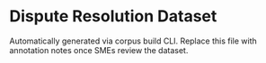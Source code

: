 # Dispute Resolution Dataset

Automatically generated via corpus build CLI. Replace this file with annotation notes once SMEs review the dataset.
